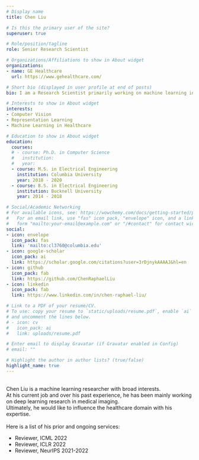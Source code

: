 ```yaml
---
# Display name
title: Chen Liu

# Is this the primary user of the site?
superuser: true

# Role/position/tagline
role: Senior Research Scientist

# Organizations/Affiliations to show in About widget
organizations:
- name: GE Healthcare
  url: https://www.gehealthcare.com/

# Short bio (displayed in user profile at end of posts)
bio: I am a Research Scientist primarily working on machine learning in healthcare.

# Interests to show in About widget
interests:
- Computer Vision
- Representation Learning
- Machine Learning in Healthcare

# Education to show in About widget
education:
  courses:
  # - course: Ph.D. in Computer Science
  #   institution:
  #   year:
  - course: M.S. in Electrical Engineering
    institution: Columbia University
    year: 2018 - 2020
  - course: B.S. in Electrical Engineering
    institution: Bucknell University
    year: 2014 - 2018

# Social/Academic Networking
# For available icons, see: https://wowchemy.com/docs/getting-started/page-builder/#icons
#   For an email link, use "fas" icon pack, "envelope" icon, and a link in the
#   form "mailto:your-email@example.com" or "/#contact" for contact widget.
social:
- icon: envelope
  icon_pack: fas
  link: 'mailto:cl3760@columbia.edu'
- icon: google-scholar
  icon_pack: ai
  link: https://scholar.google.com/citations?user=3rDjnykAAAAJ&hl=en
- icon: github
  icon_pack: fab
  link: https://github.com/ChenRaphaelLiu
- icon: linkedin
  icon_pack: fab
  link: https://www.linkedin.com/in/chen-raphael-liu/

# Link to a PDF of your resume/CV.
# To use: copy your resume to `static/uploads/resume.pdf`, enable `ai` icons in `params.toml`, 
# and uncomment the lines below.
# - icon: cv
#   icon_pack: ai
#   link: uploads/resume.pdf

# Enter email to display Gravatar (if Gravatar enabled in Config)
# email: ""

# Highlight the author in author lists? (true/false)
highlight_name: true
---
```


<br>Chen Liu is a machine learning researcher with broad interests.
<br>At his current job and over his past experience, he has been mainly working on deep learning research in medical imaging.
<br>Ultimately, he would like to influence the healthcare domain with his expertise.
<br><br>Here is a list of his prior and ongoing services:
<ul>
  <li>Reviewer, ICML 2022</li>
  <li>Reviewer, ICLR 2022</li>
  <li>Reviewer, NeurIPS 2021-2022</li>
</ul>
<!-- {{< icon name="download" pack="fas" >}} Download my {{< staticref "uploads/demo_resume.pdf" "newtab" >}}resumé{{< /staticref >}}. -->
